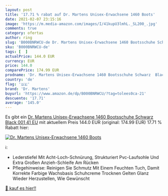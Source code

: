 ```yaml
---
layout: post
title: '17.71 % rabat auf Dr. Martens Unisex-Erwachsene 1460 Boots'
date: 2021-02-07 23:15:16
image: 'https://m.media-amazon.com/images/I/41kupU3lmhL._SL200_.jpg'
comments: true
category: ofertas
author: ring
slug: 'B000BNRWCU-de Dr. Martens Unisex-Erwachsene 1460 Bootsschuhe Schwarz...'
sku: 'B000BNRWCU-de'
tags: [  ]
actualPrice: 144.0 EUR
currency: EUR
price: 144.0
comparePrice: 174.99 EUR
prodname: 'Dr. Martens Unisex-Erwachsene 1460 Bootsschuhe Schwarz  Black 001   41 EU'
country: 'de'
flag: '🇩🇪'
brand: 'Dr. Martens'
buyurl: 'https://www.amazon.de/dp/B000BNRWCU/?tag=tolees0ca-21'
descuento: '17.71'
average: '145.0'
---
```


Es gibt ein [Dr. Martens Unisex-Erwachsene 1460 Bootsschuhe Schwarz  Black 001   41 EU](https://www.amazon.de/dp/B000BNRWCU/?tag=tolees0ca-21) mit aktuellem Preis 144.0 EUR (original: 174.99 EUR) 17.71 % Rabatt hier:

[![Dr. Martens Unisex-Erwachsene 1460 Boots](https://m.media-amazon.com/images/I/41kupU3lmhL._SL200_.jpg)](https://www.amazon.de/dp/B000BNRWCU/?tag=tolees0ca-21)

ℹ️:

- Lederstiefel Mit Acht-Loch-Schnürung, Strukturiert Pvc-Laufsohle Und Extra Großen Anzieh-Schleife Am Rücken
- Pflegehinweise: Reinigen Sie Schmutz Mit Einem Feuchten Tuch, Damit Korrekte Farbige Wachsbasis Schuhcreme Trocknen Gelten Glanz Wieder Herzustellen, Wie Gewünscht

[🛒 kauf es hier!!](https://www.amazon.de/dp/B000BNRWCU/?tag=tolees0ca-21)
